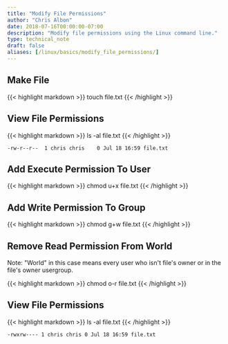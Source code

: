 ```yaml
---
title: "Modify File Permissions"
author: "Chris Albon"
date: 2018-07-16T00:00:00-07:00
description: "Modify file permissions using the Linux command line."
type: technical_note
draft: false
aliases: [/linux/basics/modify_file_permissions/]
---
```


## Make File

{{< highlight markdown >}}
touch file.txt
{{< /highlight >}}

## View File Permissions

{{< highlight markdown >}}
ls -al file.txt
{{< /highlight >}}
```
-rw-r--r--  1 chris chris    0 Jul 18 16:59 file.txt
```

## Add Execute Permission To User

{{< highlight markdown >}}
chmod u+x file.txt
{{< /highlight >}}

## Add Write Permission To Group

{{< highlight markdown >}}
chmod g+w file.txt
{{< /highlight >}}

## Remove Read Permission From World

Note: "World" in this case means every user who isn't file's owner or in the file's owner usergroup.

{{< highlight markdown >}}
chmod o-r file.txt
{{< /highlight >}}

## View File Permissions

{{< highlight markdown >}}
ls -al file.txt
{{< /highlight >}}
```
-rwxrw---- 1 chris chris 0 Jul 18 16:59 file.txt
```